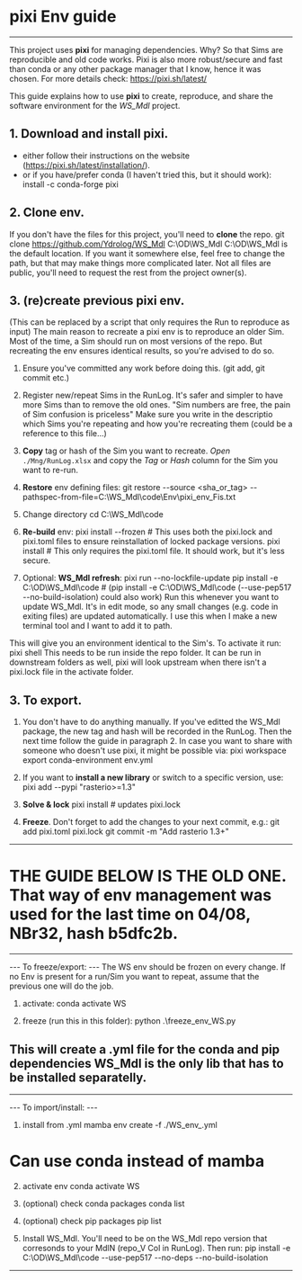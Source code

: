 # pixi Env guide
-----------------------------------------
This project uses **pixi** for managing dependencies. Why? So that Sims are reproducible and old code works.
Pixi is also more robust/secure and fast than conda or any other package manager that I know, hence it was chosen.
For more details check: https://pixi.sh/latest/

This guide explains how to use **pixi** to create, reproduce, and share the software environment for the *WS_Mdl* project.

## 1. Download and install pixi.
- either follow their instructions on the website (https://pixi.sh/latest/installation/).
- or if you have/prefer conda (I haven't tried this, but it should work):
	install -c conda-forge pixi

## 2. Clone env.
If you don't have the files for this project, you'll need to **clone** the repo.
git clone https://github.com/Ydrolog/WS_Mdl C:\OD\WS_Mdl
C:\OD\WS_Mdl is the default location. If you want it somewhere else, feel free to change the path, but that may make things more complicated later.
Not all files are public, you'll need to request the rest from the project owner(s).

## 3. (re)create previous pixi env.
(This can be replaced by a script that only requires the Run to reproduce as input)
The main reason to recreate a pixi env is to reproduce an older Sim.
Most of the time, a Sim should run on most versions of the repo. But recreating the env ensures identical results, so you're advised to do so.

1. Ensure you've committed any work before doing this. (git add, git commit etc.)

2. Register new/repeat Sims in the RunLog. It's safer and simpler to have more Sims than to remove the old ones. "Sim numbers are free, the pain of Sim confusion is priceless"
Make sure you write in the descriptio which Sims you're repeating and how you're recreating them (could be a reference to this file...)

3. **Copy** tag or hash of the Sim you want to recreate.
   *Open* `./Mng/RunLog.xlsx` and copy the *Tag* or *Hash* column for the Sim you want to re-run.

4. **Restore** env defining files:
git restore --source <sha_or_tag> --pathspec-from-file=C:\WS_Mdl\code\Env\pixi_env_Fis.txt

5. Change directory
cd C:\WS_Mdl\code

6. **Re-build** env:
pixi install --frozen # This uses both the pixi.lock and pixi.toml files to ensure reinstallation of locked package versions.
pixi install # This only requires the pixi.toml file. It should work, but it's less secure.

7. Optional: **WS_Mdl refresh**:
pixi run --no-lockfile-update pip install -e C:\OD\WS_Mdl\code # (pip install -e C:\OD\WS_Mdl\code (--use-pep517 --no-build-isolation) could also work)
Run this whenever you want to update WS_Mdl. It's in edit mode, so any small changes (e.g. code in exiting files) are updated automatically. I use this when I make a new terminal tool and I want to add it to path.

This will give you an environment identical to the Sim's.
To activate it run:
pixi shell
This needs to be run inside the repo folder. It can be run in downstream folders as well, pixi will look upstream when there isn't a pixi.lock file in the activate folder.

## 3. To export.
1. You don't have to do anything manually. If you've editted the WS_Mdl package, the new tag and hash will be recorded in the RunLog. Then the next time follow the guide in paragraph 2.
	In case you want to share with someone who doesn't use pixi, it might be possible via:
	pixi workspace export conda-environment env.yml
2. If you want to **install a new library** or switch to a specific version, use:
pixi add --pypi "rasterio>=1.3"

3. **Solve & lock**
   pixi install          # updates pixi.lock

4. **Freeze**. Don't forget to add the changes to your next commit, e.g.:
   git add pixi.toml pixi.lock
   git commit -m "Add rasterio 1.3+"
-----------------------------------------


# THE GUIDE BELOW IS THE OLD ONE. That way of env management was used for the last time on 04/08, NBr32, hash b5dfc2b.
-----------------------------------------
--- To freeze/export: ---
The WS env should be frozen on every change. If no Env is present for a run/Sim you want to repeat, assume that the previous one will do the job.

1. activate:
conda activate WS

2. freeze (run this in this folder):
python .\freeze_env_WS.py

This will create a .yml file for the conda and pip dependencies
WS_Mdl is the only lib that has to be installed separatelly. 
-----------------------------------------


-----------------------------------------
--- To import/install: ---
1. install from .yml
mamba env create -f ./WS_env_<MdlN>.yml
# Can use conda instead of mamba

2. activate env
conda activate WS

3. (optional) check conda packages
conda list

4. (optional) check pip packages
pip list

5. Install WS_Mdl. You'll need to be on the WS_Mdl repo version that corresonds to your MdlN (repo_V Col in RunLog). Then run:
pip install -e C:\OD\WS_Mdl\code --use-pep517 --no-deps --no-build-isolation
-----------------------------------------